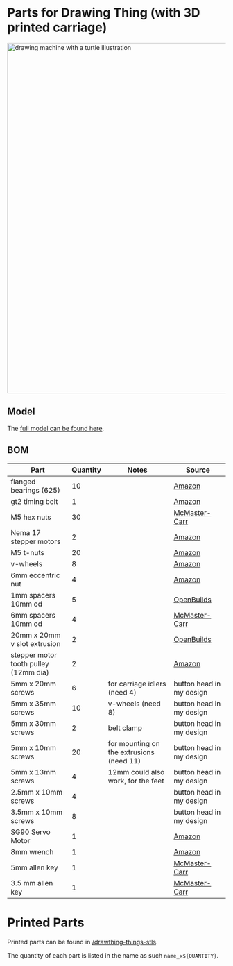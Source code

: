# Parts for Drawing Thing (with 3D printed carriage)

<img width="808" alt="drawing machine with a turtle illustration" src="https://cloud-9nntt30gv-hack-club-bot.vercel.app/0image.png">

## Model

The [full model can be found here](https://cad.onshape.com/documents/093c10251b077919c05ae92c/w/7b13786fba2aec43dcfab15d/e/5687b6fe35f0477aa77dedea?renderMode=0&uiState=64137ddfbaa9af4c9b13bd38).

## BOM

| Part                                  | Quantity | Notes                                    | Source                                                                                                                                                                                                                                                                                                                                                                                                                                                   |
| ------------------------------------- | -------- | ---------------------------------------- | -------------------------------------------------------------------------------------------------------------------------------------------------------------------------------------------------------------------------------------------------------------------------------------------------------------------------------------------------------------------------------------------------------------------------------------------------------- |
| flanged bearings (625)                | 10       |                                          | [Amazon](https://www.amazon.com/uxcell-Bearing-5x16x5mm-Shielded-Bearings/dp/B07Z3DXF14/ref=sr_1_3?crid=8AT1M0DQRGMK&keywords=flanged+bearing+625&qid=1676574078&sprefix=flanged+bearing+625%2Caps%2C78&sr=8-3)                                                                                                                                                                                                                                          |
| gt2 timing belt                       | 1        |                                          | [Amazon](https://www.amazon.com/Printing-Zeelo-Fiberglass-Rostock-Printers/dp/B08974S1CC/ref=sr_1_1_sspa?crid=396XZ4ZAXMS42&keywords=gt2+timing+belt&qid=1676574964&sprefix=gt2+timing+bel%2Caps%2C107&sr=8-1-spons&psc=1&spLa=ZW5jcnlwdGVkUXVhbGlmaWVyPUExOTkwVktVWlFXWkdVJmVuY3J5cHRlZElkPUEwNTIzMzE3MVE0UEQ2RkcxTEFZRSZlbmNyeXB0ZWRBZElkPUEwNTUzMzUzTk83T1ZPNzdNUFpOJndpZGdldE5hbWU9c3BfYXRmJmFjdGlvbj1jbGlja1JlZGlyZWN0JmRvTm90TG9nQ2xpY2s9dHJ1ZQ==) |
| M5 hex nuts                           | 30       |                                          | [McMaster-Carr](https://www.mcmaster.com/nuts/metric-medium-strength-steel-hex-nuts-class-8/thread-size~m5/)                                                                                                                                                                                                                                                                                                                                             |
| Nema 17 stepper motors                | 2        |                                          | [Amazon](https://www.amazon.com/STEPPERONLINE-Stepper-63-74oz-Connector-Extruder/dp/B07LCHHQ97/ref=sr_1_3?crid=2JKWSAFLUD7FK&keywords=stepper+motor+nema+15&qid=1676574905&sprefix=stepper+motors+nema+15%2Caps%2C94&sr=8-3)                                                                                                                                                                                                                             |
| M5 t-nuts                             | 20       |                                          | [Amazon](https://www.amazon.com/Fastener-Nickel-Plated-Sliding-Aluminum-Profile/dp/B086MKNYDS/ref=sr_1_8?crid=21VQGH6T8RDXV&keywords=t+nut&qid=1676574676&sprefix=t+nut%2Caps%2C112&sr=8-8)                                                                                                                                                                                                                                                              |
| v-wheels                              | 8        |                                          | [Amazon](https://www.amazon.com/V-Shape-Bearing-Accessories-Sliding-Printer/dp/B07NSHH9N4/ref=sr_1_4?crid=18BCJ1C1W468K&keywords=v+wheels&qid=1676574357&sprefix=%2Caps%2C221&sr=8-4)                                                                                                                                                                                                                                                                    |
| 6mm eccentric nut                     | 4        |                                          | [Amazon](https://www.amazon.com/Befenybay-Hexagonal-Eccentric-Column-Printer/dp/B08LMQ8JFY/ref=sr_1_3?crid=186MAB27TI3AC&keywords=eccentric+nuts+5mm+6mm+height&qid=1676574454&sprefix=eccentric+nuts+5mm+6mm+height%2Caps%2C77&sr=8-3)                                                                                                                                                                                                                  |
| 1mm spacers 10mm od                   | 5        |                                          | [OpenBuilds](https://openbuildspartstore.com/precision-shim-10x5x1mm/)                                                                                                                                                                                                                                                                                                                                                                                   |
| 6mm spacers 10mm od                   | 4        |                                          | [McMaster-Carr](https://www.mcmaster.com/spacers/system-of-measurement~metric/for-screw-size~m5/length~6-mm/od~10mm/)                                                                                                                                                                                                                                                                                                                                    |
| 20mm x 20mm v slot extrusion          | 2        |                                          | [OpenBuilds](https://openbuildspartstore.com/v-slot-20x20-linear-rail/?sku=255-LP&gclid=Cj0KCQiAxbefBhDfARIsAL4XLRqRouKE4KMl3HNY35u6MQoBaKNPmS5ODHVxXfpoFuROiafi1i7nwi4aAs3AEALw_wcB)                                                                                                                                                                                                                                                                    |
| stepper motor tooth pulley (12mm dia) | 2        |                                          | [Amazon](https://www.amazon.com/GT2-Creality-Ender-3-Printer-Stepper/dp/B088WB8D7W/ref=sr_1_3?crid=1XFDO30864FP9&keywords=stepper+motor+pulley+25+teeth+5mm&qid=1676579183&sprefix=stepper+motor+pulley+25+teeth+5mm%2Caps%2C68&sr=8-3)                                                                                                                                                                                                                  |
| 5mm x 20mm screws                     | 6        | for carriage idlers (need 4)             | button head in my design                                                                                                                                                                                                                                                                                                                                                                                                                                 |
| 5mm x 35mm screws                     | 10       | v-wheels (need 8)                        | button head in my design                                                                                                                                                                                                                                                                                                                                                                                                                                 |
| 5mm x 30mm screws                     | 2        | belt clamp                               | button head in my design                                                                                                                                                                                                                                                                                                                                                                                                                                 |
| 5mm x 10mm screws                     | 20       | for mounting on the extrusions (need 11) | button head in my design                                                                                                                                                                                                                                                                                                                                                                                                                                 |
| 5mm x 13mm screws                     | 4        | 12mm could also work, for the feet       | button head in my design                                                                                                                                                                                                                                                                                                                                                                                                                                 |
| 2.5mm x 10mm screws                   | 4        |                                          | button head in my design                                                                                                                                                                                                                                                                                                                                                                                                                                 |
| 3.5mm x 10mm screws                   | 8        |                                          | button head in my design                                                                                                                                                                                                                                                                                                                                                                                                                                 |
| SG90 Servo Motor                      | 1        |                                          | [Amazon](https://www.amazon.com/Smraza-Helicopter-Airplane-Control-Arduino/dp/B07L2SF3R4/ref=sr_1_5?crid=2AQGJMAW5CBU8&keywords=servo%2Bmotor&qid=1676579262&sprefix=servo%2Bmotor%2Caps%2C82&sr=8-5&th=1)                                                                                                                                                                                                                                               |
| 8mm wrench                            | 1        |                                          | [Amazon](https://www.amazon.com/Crescent-8mm-Point-Combination-Wrench/dp/B095KWT4QZ/ref=sr_1_4?crid=2SV61IGO2MXIR&keywords=8mm+wrench&qid=1676584359&s=hi&sprefix=8mm+wrench%2Ctools%2C78&sr=1-4)                                                                                                                                                                                                                                                        |
| 5mm allen key                         | 1        |                                          | [McMaster-Carr](https://www.mcmaster.com/allen-keys/l-keys-9/system-of-measurement~metric/size~5-mm/)                                                                                                                                                                                                                                                                                                                                                    |
| 3.5 mm allen key                      | 1        |                                          | [McMaster-Carr](https://www.mcmaster.com/allen-keys/l-keys-9/system-of-measurement~metric/size~3-5-mm/)                                                                                                                                                                                                                                                                                                                                                  |

# Printed Parts

Printed parts can be found in [/drawthing-things-stls](/drawing-thing-stls).

The quantity of each part is listed in the name as such `name_x${QUANTITY}`.
